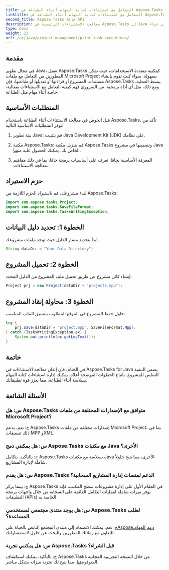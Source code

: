 ```yaml
---
title: التعامل مع استثناءات كتابة المهام أثناء الطباعة في Aspose.Tasks
linktitle: التعامل مع استثناءات كتابة المهام أثناء الطباعة في Aspose.Tasks
second_title: Aspose.Tasks جافا API
description: معالجة الاستثناءات الرئيسية في Aspose.Tasks لـ Java لضمان التنفيذ السلس للمشروع. تعرف على كيفية التعامل مع استثناءات كتابة المهام أثناء الطباعة دون عناء.
type: docs
weight: 23
url: /ar/java/project-management/print-task-exceptions/
---
```

## مقدمة
في مجال تطوير Java، تعمل Aspose.Tasks كمكتبة متعددة الاستخدامات، حيث تمكن المطورين من التعامل مع ملفات Microsoft Project بسهولة. سواء كنت تقوم بإنشاء مستندات المشروع أو قراءتها أو تعديلها أو طباعتها، فإن Aspose.Tasks يبسط العملية. ومع ذلك، مثل أي أداة برمجية، من الضروري فهم كيفية التعامل مع الاستثناءات بفعالية، خاصة أثناء مهام مثل الطباعة.
## المتطلبات الأساسية
قبل الخوض في معالجة الاستثناءات أثناء الطباعة باستخدام Aspose.Tasks، تأكد من توفر المتطلبات الأساسية التالية:
1. بيئة تطوير Java: قم بتثبيت Java Development Kit (JDK) على نظامك.
   
2.  مكتبة Aspose.Tasks: قم بتنزيل مكتبة Aspose.Tasks وتضمينها في مشروع Java الخاص بك. يمكنك الحصول عليه من[هنا](https://releases.aspose.com/tasks/java/).
3. المعرفة الأساسية بجافا: تعرف على أساسيات برمجة جافا، بما في ذلك مفاهيم معالجة الاستثناءات.

## حزم الاستيراد
لبدء مشروعك، قم باستيراد الحزم اللازمة من Aspose.Tasks:
```java
import com.aspose.tasks.Project;
import com.aspose.tasks.SaveFileFormat;
import com.aspose.tasks.TasksWritingException;
```

## الخطوة 1: تحديد دليل البيانات
ابدأ بتحديد مسار الدليل حيث توجد ملفات مشروعك.
```java
String dataDir = "Your Data Directory";
```
## الخطوة 2: تحميل المشروع
إنشاء كائن مشروع عن طريق تحميل ملف المشروع من الدليل المحدد.
```java
Project prj = new Project(dataDir + "project5.mpp");
```
## الخطوة 3: محاولة إنقاذ المشروع
حاول حفظ المشروع في الموقع المطلوب بتنسيق الملف المناسب.
```java
try {
    prj.save(dataDir + "project.mpp", SaveFileFormat.Mpp);
} catch (TasksWritingException ex) {
    System.out.println(ex.getLogText());
}
```

## خاتمة
في الختام، فإن إتقان معالجة الاستثناءات في Aspose.Tasks for Java يضمن التنفيذ السلس للمشروع. باتباع الخطوات الموضحة أعلاه، يمكنك إدارة استثناءات كتابة المهام بسلاسة أثناء الطباعة، مما يعزز قوة تطبيقاتك.
## الأسئلة الشائعة
### س: هل Aspose.Tasks متوافق مع الإصدارات المختلفة من ملفات Microsoft Project؟
ج: نعم، يدعم Aspose.Tasks إصدارات مختلفة من ملفات Microsoft Project، بما في ذلك تنسيقات MPP وXML.
### س: هل يمكنني دمج Aspose.Tasks مع مكتبات Java الأخرى؟
ج: بالتأكيد، يتكامل Aspose.Tasks بسلاسة مع مكتبات Java الأخرى، مما يتيح حلولاً شاملة لإدارة المشاريع.
### س: هل يقدم Aspose.Tasks الدعم لمنصات إدارة المشاريع السحابية؟
ج: بينما يركز Aspose.Tasks في المقام الأول على إدارة مشروعات سطح المكتب، فإنه يوفر ميزات شاملة لعمليات التكامل القائمة على السحابة من خلال واجهات برمجة التطبيقات (APIs) الخاصة به.
### س: هل يوجد منتدى مجتمعي لمستخدمي Aspose.Tasks لطلب المساعدة؟
 ج: نعم، يمكنك الانضمام إلى منتدى المجتمع النابض بالحياة على[Aspose.دعم المهام](https://forum.aspose.com/c/tasks/15) للتعاون مع زملائك المطورين والبحث عن حلول لاستفساراتك.
### س: هل يمكنني تجربة Aspose.Tasks قبل الشراء؟
 ج: بالتأكيد، يمكنك استكشاف Aspose.Tasks من خلال النسخة التجريبية المجانية المتوفرة[هنا](https://releases.aspose.com/)، مما يتيح لك تجربة ميزاته بشكل مباشر.